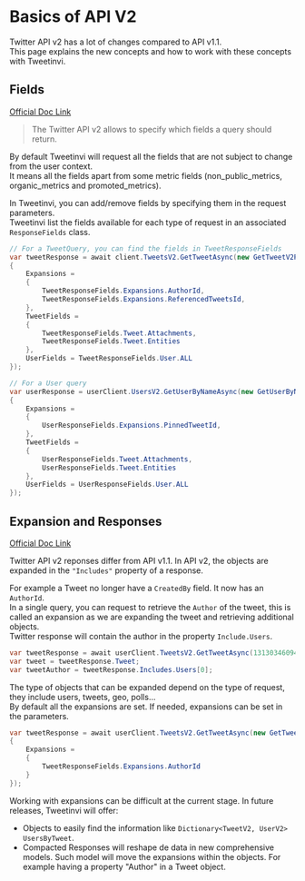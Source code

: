 # Basics of API V2

Twitter API v2 has a lot of changes compared to API v1.1.\
This page explains the new concepts and how to work with these concepts with Tweetinvi.

## Fields

[Official Doc Link](https://developer.twitter.com/en/docs/twitter-api/fields)

> The Twitter API v2 allows to specify which fields a query should return.

<div class="note">

By default Tweetinvi will request all the fields that are not subject to change from the user context.\
It means all the fields apart from some metric fields (non_public_metrics, organic_metrics and promoted_metrics).
</div>

In Tweetinvi, you can add/remove fields by specifying them in the request parameters.\
Tweetinvi list the fields available for each type of request in an associated `ResponseFields` class.

``` c#
// For a TweetQuery, you can find the fields in TweetResponseFields
var tweetResponse = await client.TweetsV2.GetTweetAsync(new GetTweetV2Parameters(42)
{
    Expansions =
    {
        TweetResponseFields.Expansions.AuthorId,
        TweetResponseFields.Expansions.ReferencedTweetsId,
    },
    TweetFields =
    {
        TweetResponseFields.Tweet.Attachments,
        TweetResponseFields.Tweet.Entities
    },
    UserFields = TweetResponseFields.User.ALL
});

// For a User query
var userResponse = userClient.UsersV2.GetUserByNameAsync(new GetUserByNameV2Parameters("tweetinviapi")
{
    Expansions =
    {
        UserResponseFields.Expansions.PinnedTweetId,
    },
    TweetFields =
    {
        UserResponseFields.Tweet.Attachments,
        UserResponseFields.Tweet.Entities
    },
    UserFields = UserResponseFields.User.ALL
});
```

## Expansion and Responses

[Official Doc Link](https://developer.twitter.com/en/docs/twitter-api/expansions)

Twitter API v2 reponses differ from API v1.1. In API v2, the objects are expanded in the `"Includes"` property of a response.

For example a Tweet no longer have a `CreatedBy` field. It now has an `AuthorId`.\
In a single query, you can request to retrieve the `Author` of the tweet, this is called an expansion as we are expanding the tweet and retrieving additional objects.\
Twitter response will contain the author in the property `Include.Users`.

``` c#
var tweetResponse = await userClient.TweetsV2.GetTweetAsync(1313034609437880320);
var tweet = tweetResponse.Tweet;
var tweetAuthor = tweetResponse.Includes.Users[0];
```

The type of objects that can be expanded depend on the type of request, they include users, tweets, geo, polls...\
By default all the expansions are set. If needed, expansions can be set in the parameters. 

``` c#
var tweetResponse = await userClient.TweetsV2.GetTweetAsync(new GetTweetV2Parameters(1313034609437880320)
{
    Expansions =
    {
        TweetResponseFields.Expansions.AuthorId
    }
});
```

<div class="note">

Working with expansions can be difficult at the current stage. In future releases, Tweetinvi will offer:

* Objects to easily find the information like `Dictionary<TweetV2, UserV2> UsersByTweet`.
* Compacted Responses will reshape de data in new comprehensive models. Such model will move the expansions within the objects. For example having a property "Author" in a Tweet object.
</div>
